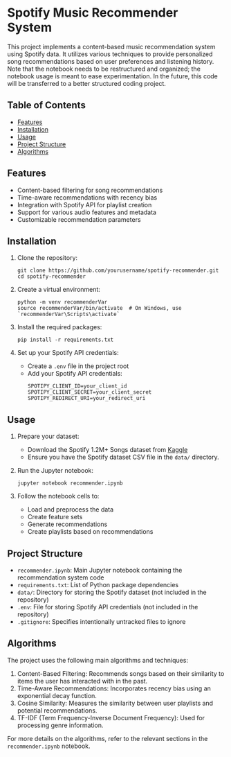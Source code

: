 # Spotify Music Recommender System

This project implements a content-based music recommendation system using Spotify data. It utilizes various techniques to provide personalized song recommendations based on user preferences and listening history. Note that the notebook needs to be restructured and organized; the notebook usage is meant to ease experimentation. In the future, this code will be transferred to a better structured coding project.

## Table of Contents

- [Features](#features)
- [Installation](#installation)
- [Usage](#usage)
- [Project Structure](#project-structure)
- [Algorithms](#algorithms)

## Features

- Content-based filtering for song recommendations
- Time-aware recommendations with recency bias
- Integration with Spotify API for playlist creation
- Support for various audio features and metadata
- Customizable recommendation parameters

## Installation

1. Clone the repository:
   ```
   git clone https://github.com/yourusername/spotify-recommender.git
   cd spotify-recommender
   ```

2. Create a virtual environment:
   ```
   python -m venv recommenderVar
   source recommenderVar/bin/activate  # On Windows, use `recommenderVar\Scripts\activate`
   ```

3. Install the required packages:
   ```
   pip install -r requirements.txt
   ```

4. Set up your Spotify API credentials:
   - Create a `.env` file in the project root
   - Add your Spotify API credentials:
     ```
     SPOTIPY_CLIENT_ID=your_client_id
     SPOTIPY_CLIENT_SECRET=your_client_secret
     SPOTIPY_REDIRECT_URI=your_redirect_uri
     ```

## Usage

1. Prepare your dataset:
   - Download the Spotify 1.2M+ Songs dataset from [Kaggle](https://www.kaggle.com/datasets/rodolfofigueroa/spotify-12m-songs)
   - Ensure you have the Spotify dataset CSV file in the `data/` directory. 

2. Run the Jupyter notebook:
   ```
   jupyter notebook recommender.ipynb
   ```

3. Follow the notebook cells to:
   - Load and preprocess the data
   - Create feature sets
   - Generate recommendations
   - Create playlists based on recommendations

## Project Structure

- `recommender.ipynb`: Main Jupyter notebook containing the recommendation system code
- `requirements.txt`: List of Python package dependencies
- `data/`: Directory for storing the Spotify dataset (not included in the repository)
- `.env`: File for storing Spotify API credentials (not included in the repository)
- `.gitignore`: Specifies intentionally untracked files to ignore

## Algorithms

The project uses the following main algorithms and techniques:

1. Content-Based Filtering: Recommends songs based on their similarity to items the user has interacted with in the past.
2. Time-Aware Recommendations: Incorporates recency bias using an exponential decay function.
3. Cosine Similarity: Measures the similarity between user playlists and potential recommendations.
4. TF-IDF (Term Frequency-Inverse Document Frequency): Used for processing genre information.

For more details on the algorithms, refer to the relevant sections in the `recommender.ipynb` notebook.